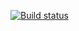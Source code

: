 [![Build status](https://ci.appveyor.com/api/projects/status/se071xlh35o5u4a6?svg=true)](https://ci.appveyor.com/project/BOYKO-QA-60/dz-3-5-patternscarddelivery)

